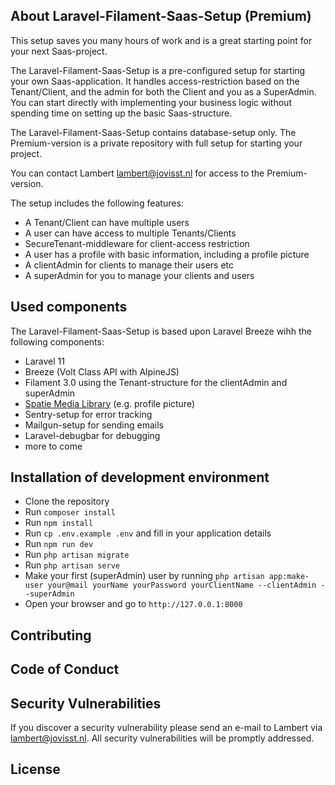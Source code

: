 ## About Laravel-Filament-Saas-Setup (Premium)

This setup saves you many hours of work and is a great starting point for your next Saas-project.

The Laravel-Filament-Saas-Setup is a pre-configured setup for starting your own Saas-application.
It handles access-restriction based on the Tenant/Client, and the admin for both the Client and you as a SuperAdmin. 
You can start directly with implementing your business logic without spending time on setting up the basic Saas-structure.

The Laravel-Filament-Saas-Setup contains database-setup only. The Premium-version is a private repository with full setup for starting your project.

You can contact Lambert [lambert@jovisst.nl](maillto:lambert@jovisst.nl) for access to the Premium-version.

The setup includes the following features:
- A Tenant/Client can have multiple users
- A user can have access to multiple Tenants/Clients
- SecureTenant-middleware for client-access restriction
- A user has a profile with basic information, including a profile picture
- A clientAdmin for clients to manage their users etc
- A superAdmin for you to manage your clients and users

## Used components
The Laravel-Filament-Saas-Setup is based upon Laravel Breeze wihh the following components:
- Laravel 11
- Breeze (Volt Class API with AlpineJS)
- Filament 3.0 using the Tenant-structure for the clientAdmin and superAdmin
- [Spatie Media Library](https://spatie.be/docs/laravel-medialibrary/v11/introduction) (e.g. profile picture)
- Sentry-setup for error tracking
- Mailgun-setup for sending emails
- Laravel-debugbar for debugging
- more to come

## Installation of development environment
- Clone the repository
- Run `composer install`
- Run `npm install`
- Run `cp .env.example .env` and fill in your application details 
- Run `npm run dev`
- Run `php artisan migrate`
- Run `php artisan serve`
- Make your first (superAdmin) user by running `php artisan app:make-user your@mail yourName yourPassword yourClientName --clientAdmin --superAdmin`
- Open your browser and go to `http://127.0.0.1:8000`

## Contributing

## Code of Conduct

## Security Vulnerabilities

If you discover a security vulnerability please send an e-mail to Lambert via [lambert@jovisst.nl](maillto:lambert@jovisst.nl). All security vulnerabilities will be promptly addressed.

## License


